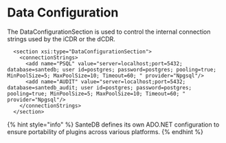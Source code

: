 # Data Configuration

The DataConfigurationSection is used to control the internal connection strings used by the iCDR or the dCDR.

```markup
  <section xsi:type="DataConfigurationSection">
    <connectionStrings>
      <add name="PSQL" value="server=localhost;port=5432; database=santedb; user id=postgres; password=postgres; pooling=true; MinPoolSize=5; MaxPoolSize=10; Timeout=60; " provider="Npgsql"/>
      <add name="AUDIT" value="server=localhost;port=5432; database=santedb_audit; user id=postgres; password=postgres; pooling=true; MinPoolSize=5; MaxPoolSize=10; Timeout=60; " provider="Npgsql"/>
    </connectionStrings>
  </section>
```

{% hint style="info" %}
SanteDB defines its own ADO.NET configuration to ensure portability of plugins across various platforms.
{% endhint %}



